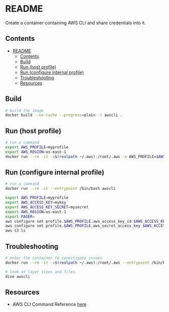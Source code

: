 # README

Create a container containing AWS CLI and share credentials into it.  

## Contents

- [README](#readme)
  - [Contents](#contents)
  - [Build](#build)
  - [Run (host profile)](#run-host-profile)
  - [Run (configure internal profile)](#run-configure-internal-profile)
  - [Troubleshooting](#troubleshooting)
  - [Resources](#resources)

## Build

```sh
# build the image
docker build --no-cache --progress=plain -t awscli . 
```

## Run (host profile)

```sh
# run a command 
export AWS_PROFILE=myprofile
export AWS_REGION=us-east-1
docker run --rm -it -v$(realpath ~/.aws):/root/.aws -e AWS_PROFILE=$AWS_PROFILE -e AWS_REGION=$AWS_REGION awscli s3 ls
```

## Run (configure internal profile)

```sh
# run a command 
docker run --rm -it --entrypoint /bin/bash awscli

export AWS_PROFILE=myprofile
export AWS_ACCESS_KEY=mykey
export AWS_ACCESS_KEY_SECRET=mysecret
export AWS_REGION=us-east-1
export PAGER=
aws configure set profile.$AWS_PROFILE.aws_access_key_id $AWS_ACCESS_KEY
aws configure set profile.$AWS_PROFILE.aws_secret_access_key $AWS_ACCESS_KEY_SECRET
aws s3 ls 
```

## Troubleshooting

```sh
# enter the container to investigate issues
docker run --rm -it -v$(realpath ~/.aws):/root/.aws --entrypoint /bin/bash -e AWS_PROFILE=$AWS_PROFILE -e AWS_REGION=$AWS_REGION awscli

# look at layer sizes and files.
dive awscli
```

## Resources

* AWS CLI Command Reference [here](https://docs.aws.amazon.com/cli/latest/index.html)
